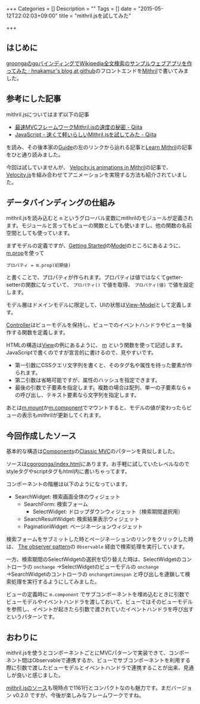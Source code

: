 +++
Categories = []
Description = ""
Tags = []
date = "2015-05-12T22:02:03+09:00"
title = "mithril.jsを試してみた"

+++
## はじめに

[groongaのgoバインディングでWikipedia全文検索のサンプルウェブアプリを作ってみた · hnakamur's blog at github](/blog/2015/05/12/cgoroonga_wikipedia_search_webapp/)のフロントエンドを[Mithril](https://lhorie.github.io/mithril/)で書いてみました。

## 参考にした記事

mithril.jsについてはまず以下の記事

* [最速MVCフレームワークMithril.jsの速度の秘密 - Qiita](http://qiita.com/shibukawa/items/890d24874655439932ec)
* [JavaScript - 速くて軽いらしいMithril.jsを試してみた - Qiita](http://qiita.com/mmyoji/items/211679de86f567e741f4)

を読み、その後本家の[Guide](https://lhorie.github.io/mithril/getting-started.html)の左のリンクから辿れる記事と[Learn Mithril](http://lhorie.github.io/mithril-blog/)の記事をひと通り読みました。

今回は試していませんが、
[Velocity.js animations in Mithril](http://lhorie.github.io/mithril-blog/velocity-animations-in-mithril.html)の記事で、[Velocity.js](http://julian.com/research/velocity/)を組み合わせてアニメーションを実現する方法も紹介されていました。


## データバインディングの仕組み
 
mithril.jsを読み込むと `m` というグローバル変数にmithrilのモジュールが定義されます。モジュールと言ってもビューの関数としても使いますし、他の関数の名前空間としても使っています。

まずモデルの定義ですが、[Getting Started](https://lhorie.github.io/mithril/getting-started.html#model)の[Model](https://lhorie.github.io/mithril/getting-started.html#model)のところにあるように、[m.prop](https://lhorie.github.io/mithril/mithril.prop.html)を使って

`プロパティ = m.prop(初期値)`

と書くことで、プロパティが作られます。プロパティは値ではなくてgetter-setterの関数になっていて、 `プロパティ()` で値を取得、 `プロパティ(値)` で値を設定します。

モデル層はドメインモデルに限定して、UIの状態は[View-Model](https://lhorie.github.io/mithril/getting-started.html#view-model)として定義します。

[Controller](https://lhorie.github.io/mithril/getting-started.html#controller)はビューモデルを保持し、ビューでのイベントハンドラやビューを操作する関数を定義します。

HTMLの構造は[View](https://lhorie.github.io/mithril/getting-started.html#view)の例にあるように、 [m](https://lhorie.github.io/mithril/mithril.html) という関数を使って記述します。JavaScriptで書くのですが宣言的に書けるので、見やすいです。

* 第一引数にCSSクエリ文字列を書くと、そのタグ名や属性を持った要素が作られます。
* 第二引数は省略可能ですが、属性のハッシュを指定できます。
* 最後の引数で子要素を指定します。複数の場合は配列、単一の子要素なら `m` の呼び出し、テキスト要素なら文字列を指定します。

あとは[m.mount](https://lhorie.github.io/mithril/mithril.mount.html)か[m.component](https://lhorie.github.io/mithril/mithril.component.html)でマウントすると、モデルの値が変わったらビューの表示もmithrilが更新してくれます。

## 今回作成したソース

基本的な構造は[Components](https://lhorie.github.io/mithril/components.html)の[Classic MVC](https://lhorie.github.io/mithril/components.html#classic-mvc)のパターンを真似しました。

ソースは[cgoroonga/index.html](https://github.com/hnakamur/cgoroonga/blob/8fd6f566f84fd2564a17e38bc96d8a346d2a120a/examples/search_wikipedia_webapp/public/index.html)にあります。お手軽に試していたレベルなのでstyleタグやscriptタグもhtml内に書いちゃってます。

コンポーネントの階層は以下のようになっています。

* SearchWidget: 検索画面全体のウィジェット
    * SearchForm: 検索フォーム
        * SelectWidget: ドロップダウンウィジェット（検索期間選択用）
    * SearchResultWidget: 検索結果表示ウィジェット
    * PaginationWidget: ページネーションウィジェット

検索フォームをサブミットした時とページネーションのリンクをクリックした時は、
[The observer pattern](https://lhorie.github.io/mithril/components.html#the-observer-pattern)の `Observable` 経由で検索処理を実行しています。

一方、検索期間のSelectWidgetの選択を切り替えた時は、SelectWidgetのコントローラの `onchange` →SelectWidgetのビューモデルの `onchange` →SearchWidgetのコントローラの `onchangetimespan` と呼び出しを連鎖して検索処理を実行するようにしてみました。

ビューの定義時に `m.component` でサブコンポーネントを埋め込むときに引数でビューモデルやイベントハンドラを渡しておいて、ビューではそのビューモデルを参照し、イベントが起きたら引数で渡されていたイベントハンドラを呼び出すというパターンです。

## おわりに

mithril.jsを使うとコンポーネントごとにMVCパターンで実装できて、コンポーネント間はObservableで連携するか、ビューでサブコンポーネントを利用する際に引数で渡したビューモデルとイベントハンドラで連携することが出来、見通しが良いと感じました。

[mithril.jsのソース](https://github.com/lhorie/mithril.js/blob/next/mithril.js)も現時点で1161行とコンパクトなのも魅力です。まだバージョン v0.2.0 ですが、今後が楽しみなフレームワークですね。
